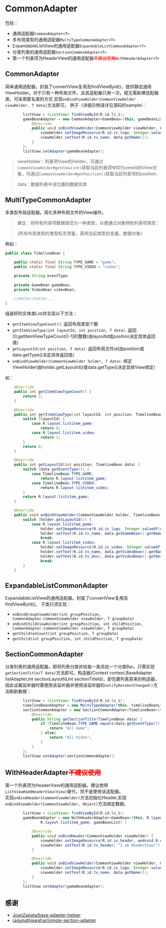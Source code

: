 # CommonAdapter
包括：
* 通用适配器`CommonAdapter<T>`
* 多布局类型的通用适配器`MultiTypeCommonAdapter<T>`
* ExpandableListView的通用适配器`ExpandableListCommonAdapter<T>`
* 分类列表的通用适配器`SectionCommonAdapter<T>`
* 第一个列表项为HeaderView的通用适配器<font color=red>~~不建议使用~~</font>`WithHeaderAdapter<T>`

## CommonAdapter<T>
简单通用适配器。封装了convertView复用及findViewById()，提供静态通用ViewHolder。对于只有一种布局文件，且其适配器只用一次，就无需新建适配器类，可采用匿名类的方式
实现`onBindViewHolder(CommonViewHolder viewHolder, T data)`方法即可。
例子（详细示例请详见源码的sample）：
```java
        listView = (ListView) findViewById(R.id.lv_1);
        gameBeanAdapter = new CommonAdapter<GameBean>(this, gameBeanList, R.layout.listitem_game) {
            @Override
            public void onBindViewHolder(CommonViewHolder viewHolder, GameBean data) {
                viewHolder.setImageResource(R.id.iv_logo, Integer.valueOf(data.getImg_url()));
                viewHolder.setText(R.id.tv_name, data.getName());
            }
        };
        listView.setAdapter(gameBeanAdapter);
```
>viewHolder：列表项View的Holder，可通过`CommonViewHolder#getView(int)`获取当前列表项中ID为viewId的View对象，可通过`CommonViewHolder#getPosition()`获取当前列表项的position.

>data：数据列表中该位置的数据实体
     
## MultiTypeCommonAdapter<T>
多类型布局适配器。简化多种布局文件的View操作。

>建议：将所有列表项数据规范为一种类型，以便通过对象辨别列表项类型：

>{所有布局类型的类型标志常量，表明当前类型的变量，数据对象}

例如：
```java
public class TimelineBean {

    public static final String TYPE_GAME = "game";
    public static final String TYPE_VIDEO = "video";

    private String eventType;
    
    private GameBean gameBean;
    private VideoBean videoBean;
    
    //Getter/Setter...
}
```
组装好的实体类List并实现以下方法：
* `getItemViewTypeCount()`. 返回布局类型个数
* `getItemViewType(int layoutId, int position, T data)`. 返回[0,getItemViewTypeCount()-1]的整数(由layoutId或position决定具体返回值）
* `getLayoutId(int position, T data)`. 返回布局文件id(由position或data.getType()决定具体返回值）
* `onBindViewHolder(CommonViewHolder holder, T data)`. 绑定ViewHolder(由holder.getLayoutId()或data.getType()决定具体View绑定）

如：
```java
    @Override
    public int getItemViewTypeCount() {
        return 2;
    }

    @Override
    public int getItemViewType(int layoutId, int position, TimelineBean data) {
        switch (layoutId) {
            case R.layout.listitem_game:
                return 0;
            case R.layout.listitem_video:
                return 1;
        }
        return 0;
    }

    @Override
    public int getLayoutId(int position, TimelineBean data) {
        switch (data.getEventType()) {
            case TimelineBean.TYPE_GAME:
                return R.layout.listitem_game;
            case TimelineBean.TYPE_VIDEO:
                return R.layout.listitem_video;
        }
        return R.layout.listitem_game;
    }

    @Override
    public void onBindViewHolder(CommonViewHolder holder, TimelineBean data) {
        switch (holder.getLayoutId()) {
            case R.layout.listitem_game:
                holder.setImageResource(R.id.iv_logo, Integer.valueOf(data.getGameBean().getImg_url()));
                holder.setText(R.id.tv_name, data.getGameBean().getName());
                break;
            case R.layout.listitem_video:
                holder.setImageResource(R.id.iv_video, Integer.valueOf(data.getVideoBean().getVideo_logo_url()));
                holder.setText(R.id.tv_name, data.getVideoBean().getName());
                holder.setText(R.id.tv_desc, data.getVideoBean().getDesc());
                break;
        }
    }
```
## ExpandableListCommonAdapter<T>
ExpandableListView的通用适配器。封装了convertView复用及findViewById()。
子类只须实现：
* `onBindGroupViewHolder(int groupPosition, CommonAdapter.CommonViewHolder viewHolder, T groupData)`
* `onBindChildViewHolder(int groupPosition, int childPosition, CommonAdapter.CommonViewHolder viewHolder, T groupData)`
* `getChildrenCount(int groupPosition, T groupData)`
* `getChild(int groupPosition, int childPosition, T groupData)`

## SectionCommonAdapter<T>
分类列表的通用适配器。即将列表分类并给每一类添加一个分类Bar。只需实现`getSectionTitle(T data)`方法即可。构造器(Context context,BaseAdapter listAdapter,int sectionLayoutId,int sectionTitleId)，即包裹列表原来的构造器，因此设置监听器时需使用该监听器并使用该监听器的`notifyDataSetChanged()`方法刷新数据：
```java
        listView = (ListView) findViewById(R.id.lv_1);
        timelineBeanAdapter = new MultiTypeAdapter(this, timelineBeanList);
        sectionCommonAdapter = new SectionCommonAdapter<TimelineBean>(this, timelineBeanAdapter, R.layout.listitem_section, R.id.tv_section) {
            @Override
            public String getSectionTitle(TimelineBean data) {
                if (TimelineBean.TYPE_GAME.equals(data.getEventType())) {
                    return "All Game";
                } else{
                    return "All Video";
                }
            }
        };
        listView.setAdapter(sectionCommonAdapter);
```
## WithHeaderAdapter<T><font color=red>~~不建议使用~~</font>
第一个列表项为HeaderView的通用适配器。建议使用`ListView#addHeaderView(View)`替代，而不是使用该适配器。<br/>
实现`onBindHeader(CommonViewHolder)`方法初始化Header,实现`onBindViewHolder(CommonViewHolder, Object)`方法绑定数据。
```java
        listView = (ListView) findViewById(R.id.lv_1);
        gameBeanAdapter = new WithHeaderAdapter<GameBean>(this, R.layout.listitem_header,
                R.layout.listitem_game, gameBeanList) {

            @Override
            public void onBindHeader(CommonViewHolder viewHolder) {
                viewHolder.setImageResource(R.id.iv_header, android.R.drawable.ic_menu_camera);
                viewHolder.setText(R.id.tv_header, "I am HeaderView!");
            }

            @Override
            public void onBindViewHolder(CommonViewHolder viewHolder, GameBean data) {
                viewHolder.setImageResource(R.id.iv_logo, Integer.valueOf(data.getImg_url()));
                viewHolder.setText(R.id.tv_name, data.getName());
            }
        };
        listView.setAdapter(gameBeanAdapter);
```
## 感谢
- [JoanZapata/base-adapter-helper](https://github.com/JoanZapata/base-adapter-helper)
- [ragunathjawahar/simple-section-adapter](https://github.com/ragunathjawahar/simple-section-adapter)
